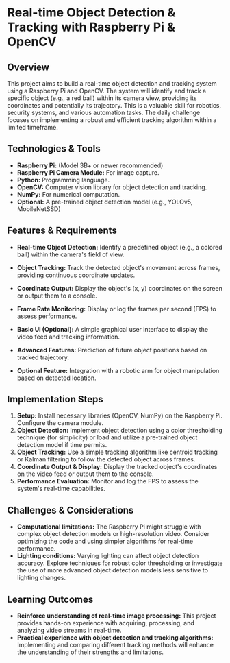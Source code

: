 # Real-time Object Detection & Tracking with Raspberry Pi & OpenCV

## Overview

This project aims to build a real-time object detection and tracking system using a Raspberry Pi and OpenCV.  The system will identify and track a specific object (e.g., a red ball) within its camera view, providing its coordinates and potentially its trajectory. This is a valuable skill for robotics, security systems, and various automation tasks.  The daily challenge focuses on implementing a robust and efficient tracking algorithm within a limited timeframe.

## Technologies & Tools

- **Raspberry Pi:**  (Model 3B+ or newer recommended)
- **Raspberry Pi Camera Module:**  For image capture.
- **Python:** Programming language.
- **OpenCV:** Computer vision library for object detection and tracking.
- **NumPy:** For numerical computation.
- **Optional:**  A pre-trained object detection model (e.g., YOLOv5, MobileNetSSD)


## Features & Requirements

- **Real-time Object Detection:** Identify a predefined object (e.g., a colored ball) within the camera's field of view.
- **Object Tracking:** Track the detected object's movement across frames, providing continuous coordinate updates.
- **Coordinate Output:** Display the object's (x, y) coordinates on the screen or output them to a console.
- **Frame Rate Monitoring:**  Display or log the frames per second (FPS) to assess performance.
- **Basic UI (Optional):** A simple graphical user interface to display the video feed and tracking information.

- **Advanced Features:**  Prediction of future object positions based on tracked trajectory.
- **Optional Feature:** Integration with a robotic arm for object manipulation based on detected location.


## Implementation Steps

1. **Setup:** Install necessary libraries (OpenCV, NumPy) on the Raspberry Pi. Configure the camera module.
2. **Object Detection:** Implement object detection using a color thresholding technique (for simplicity) or load and utilize a pre-trained object detection model if time permits.
3. **Object Tracking:**  Use a simple tracking algorithm like centroid tracking or Kalman filtering to follow the detected object across frames.
4. **Coordinate Output & Display:** Display the tracked object's coordinates on the video feed or output them to the console.
5. **Performance Evaluation:** Monitor and log the FPS to assess the system's real-time capabilities.


## Challenges & Considerations

- **Computational limitations:**  The Raspberry Pi might struggle with complex object detection models or high-resolution video. Consider optimizing the code and using simpler algorithms for real-time performance.
- **Lighting conditions:** Varying lighting can affect object detection accuracy. Explore techniques for robust color thresholding or investigate the use of more advanced object detection models less sensitive to lighting changes.


## Learning Outcomes

- **Reinforce understanding of real-time image processing:** This project provides hands-on experience with acquiring, processing, and analyzing video streams in real-time.
- **Practical experience with object detection and tracking algorithms:**  Implementing and comparing different tracking methods will enhance the understanding of their strengths and limitations.

